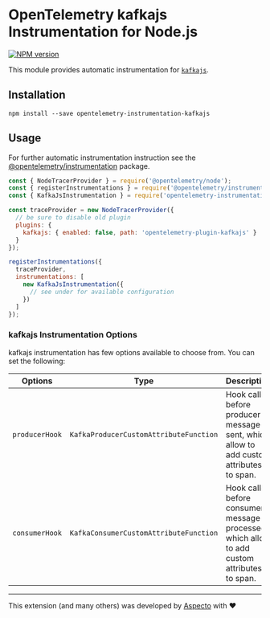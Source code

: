 # OpenTelemetry kafkajs Instrumentation for Node.js
[![NPM version](https://img.shields.io/npm/v/opentelemetry-instrumentation-kafkajs.svg)](https://www.npmjs.com/package/opentelemetry-instrumentation-kafkajs)

This module provides automatic instrumentation for [`kafkajs`](https://kafka.js.org/).

## Installation

```
npm install --save opentelemetry-instrumentation-kafkajs
```

## Usage

For further automatic instrumentation instruction see the [@opentelemetry/instrumentation](https://github.com/open-telemetry/opentelemetry-js/tree/main/packages/opentelemetry-instrumentation) package.

```js
const { NodeTracerProvider } = require('@opentelemetry/node');
const { registerInstrumentations } = require('@opentelemetry/instrumentation');
const { KafkaJsInstrumentation } = require('opentelemetry-instrumentation-kafkajs');

const traceProvider = new NodeTracerProvider({
  // be sure to disable old plugin
  plugins: {
    kafkajs: { enabled: false, path: 'opentelemetry-plugin-kafkajs' }
  }
});

registerInstrumentations({
  traceProvider,
  instrumentations: [
    new KafkaJsInstrumentation({
      // see under for available configuration
    })
  ]
});
```

### kafkajs Instrumentation Options

kafkajs instrumentation has few options available to choose from. You can set the following:

| Options        | Type                                   | Description                                                                                     |
| -------------- | -------------------------------------- | ----------------------------------------------------------------------------------------------- |
| `producerHook` | `KafkaProducerCustomAttributeFunction` | Hook called before producer message is sent, which allow to add custom attributes to span.      |
| `consumerHook` | `KafkaConsumerCustomAttributeFunction` | Hook called before consumer message is processed, which allow to add custom attributes to span. |

---

This extension (and many others) was developed by [Aspecto](https://www.aspecto.io/) with ❤️
